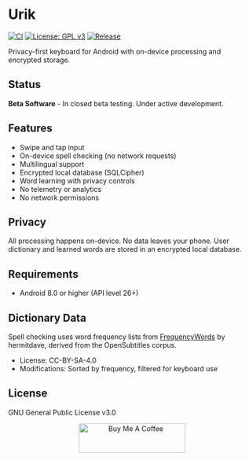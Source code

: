 # Urik

[![CI](https://github.com/urikdev/Urik/actions/workflows/ci.yml/badge.svg?branch=main)](https://github.com/urikdev/Urik/actions/workflows/ci.yml)
[![License: GPL v3](https://img.shields.io/badge/License-GPLv3-blue.svg)](https://www.gnu.org/licenses/gpl-3.0)
[![Release](https://img.shields.io/github/v/release/urikdev/Urik?include_prereleases)](https://github.com/urikdev/Urik/releases)

Privacy-first keyboard for Android with on-device processing and encrypted storage.

## Status

**Beta Software** - In closed beta testing. Under active development.

## Features

- Swipe and tap input
- On-device spell checking (no network requests)
- Multilingual support
- Encrypted local database (SQLCipher)
- Word learning with privacy controls
- No telemetry or analytics
- No network permissions

## Privacy

All processing happens on-device. No data leaves your phone. User dictionary and learned words are stored in an encrypted local database.

## Requirements

- Android 8.0 or higher (API level 26+)

## Dictionary Data

Spell checking uses word frequency lists from [FrequencyWords](https://github.com/hermitdave/FrequencyWords) by hermitdave, derived from the OpenSubtitles corpus.

- License: CC-BY-SA-4.0
- Modifications: Sorted by frequency, filtered for keyboard use

## License

GNU General Public License v3.0

<p align="center"><a href="https://www.buymeacoffee.com/urikdevelopment" target="_blank"><img src="https://cdn.buymeacoffee.com/buttons/v2/default-yellow.png" alt="Buy Me A Coffee" style="height: 60px !important;width: 217px !important;" ></a></p>